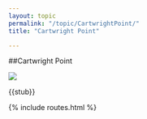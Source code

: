 ```yaml
---
layout: topic
permalink: "/topic/CartwrightPoint/"
title: "Cartwright Point"

---
```


##Cartwright Point

<img src="Images\Aerial\CartwrightPointAerial.jpg">

{{stub}}

{% include routes.html %}

